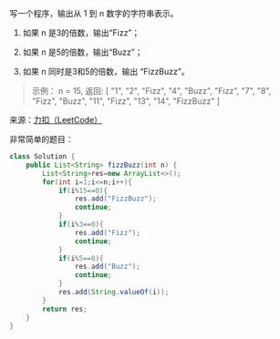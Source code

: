 写一个程序，输出从 1 到 n 数字的字符串表示。

1. 如果 n 是3的倍数，输出“Fizz”；

2. 如果 n 是5的倍数，输出“Buzz”；
3. 如果 n 同时是3和5的倍数，输出 “FizzBuzz”。

>示例：
n = 15,
返回:
[
    "1",
    "2",
    "Fizz",
    "4",
    "Buzz",
    "Fizz",
    "7",
    "8",
    "Fizz",
    "Buzz",
    "11",
    "Fizz",
    "13",
    "14",
    "FizzBuzz"
]

来源：[力扣（LeetCode）](https://leetcode-cn.com/problems/fizz-buzz)

非常简单的题目：

```java
class Solution {
    public List<String> fizzBuzz(int n) {
        List<String>res=new ArrayList<>();
        for(int i=1;i<=n;i++){
            if(i%15==0){
                res.add("FizzBuzz");
                continue;
            }
            if(i%3==0){
                res.add("Fizz");
                continue;
            }
            if(i%5==0){
                res.add("Buzz");
                continue;
            }
            res.add(String.valueOf(i));
        }
        return res;
    }
}
```
